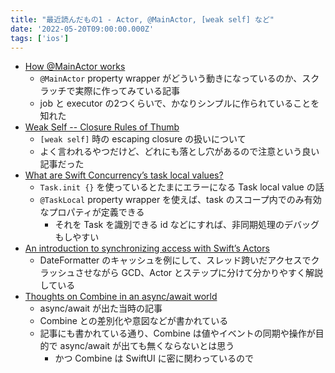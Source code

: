 ```yaml
---
title: "最近読んだもの1 - Actor, @MainActor, [weak self] など"
date: '2022-05-20T09:00:00.000Z'
tags: ['ios']
---
```


- [How @MainActor works](https://oleb.net/2022/how-mainactor-works/)
	- `@MainActor` property wrapper がどういう動きになっているのか、スクラッチで実際に作ってみている記事
	- job と executor の2つくらいで、かなりシンプルに作られていることを知れた
- [Weak Self -- Closure Rules of Thumb](https://christiantietze.de/posts/2022/05/weak-self-consistency/)
	- `[weak self]` 時の escaping closure の扱いについて
	- よく言われるやつだけど、どれにも落とし穴があるので注意という良い記事だった
- [What are Swift Concurrency’s task local values?](https://www.donnywals.com/what-are-swift-concurrencys-task-local-values/)
	- `Task.init {}` を使っているとたまにエラーになる Task local value の話
	- `@TaskLocal` property wrapper を使えば、task のスコープ内でのみ有効なプロパティが定義できる
		- それを Task を識別できる id などにすれば、非同期処理のデバッグもしやすい
- [An introduction to synchronizing access with Swift’s Actors](https://www.donnywals.com/an-introduction-to-synchronizing-access-with-swifts-actors/)
	- DateFormatter のキャッシュを例にして、スレッド跨いだアクセスでクラッシュさせながら GCD、Actor とステップに分けて分かりやすく解説している
- [Thoughts on Combine in an async/await world](https://www.donnywals.com/thoughts-on-combine-in-an-async-await-world/)
	- async/await が出た当時の記事
	- Combine との差別化や意図などが書かれている
	- 記事にも書かれている通り、Combine は値やイベントの同期や操作が目的で async/await が出ても無くならないとは思う
		- かつ Combine は SwiftUI に密に関わっているので